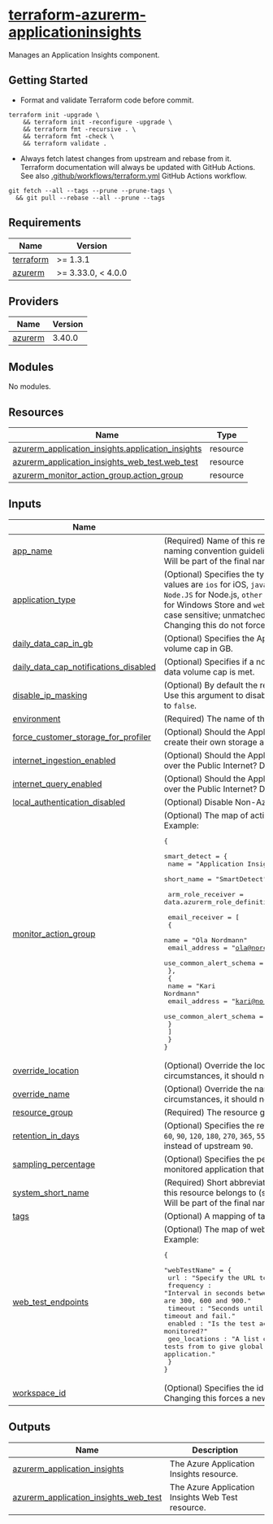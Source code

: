 # [terraform-azurerm-applicationinsights][1]

Manages an Application Insights component.

## Getting Started

- Format and validate Terraform code before commit.

```shell
terraform init -upgrade \
    && terraform init -reconfigure -upgrade \
    && terraform fmt -recursive . \
    && terraform fmt -check \
    && terraform validate .
```

- Always fetch latest changes from upstream and rebase from it. Terraform documentation will always be updated with GitHub Actions. See also [.github/workflows/terraform.yml](.github/workflows/terraform.yml) GitHub Actions workflow.

```shell
git fetch --all --tags --prune --prune-tags \
  && git pull --rebase --all --prune --tags
```

<!-- BEGIN_TF_DOCS -->
## Requirements

| Name | Version |
|------|---------|
| <a name="requirement_terraform"></a> [terraform](#requirement\_terraform) | >= 1.3.1 |
| <a name="requirement_azurerm"></a> [azurerm](#requirement\_azurerm) | >= 3.33.0, < 4.0.0 |

## Providers

| Name | Version |
|------|---------|
| <a name="provider_azurerm"></a> [azurerm](#provider\_azurerm) | 3.40.0 |

## Modules

No modules.

## Resources

| Name | Type |
|------|------|
| [azurerm_application_insights.application_insights](https://registry.terraform.io/providers/hashicorp/azurerm/latest/docs/resources/application_insights) | resource |
| [azurerm_application_insights_web_test.web_test](https://registry.terraform.io/providers/hashicorp/azurerm/latest/docs/resources/application_insights_web_test) | resource |
| [azurerm_monitor_action_group.action_group](https://registry.terraform.io/providers/hashicorp/azurerm/latest/docs/resources/monitor_action_group) | resource |

## Inputs

| Name | Description | Type | Default | Required |
|------|-------------|------|---------|:--------:|
| <a name="input_app_name"></a> [app\_name](#input\_app\_name) | (Required) Name of this resource within the system it belongs to (see naming convention guidelines).<br>  Will be part of the final name of the deployed resource. | `string` | n/a | yes |
| <a name="input_application_type"></a> [application\_type](#input\_application\_type) | (Optional) Specifies the type of Application Insights to create. Valid values are `ios` for iOS, `java` for Java web, `MobileCenter` for App Center, `Node.JS` for Node.js, `other` for General, `phone` for Windows Phone, `store` for Windows Store and `web` for ASP.NET. Please note these values are case sensitive; unmatched values are treated as ASP.NET by Azure. Changing this do not force a new resource to be created. | `string` | `"other"` | no |
| <a name="input_daily_data_cap_in_gb"></a> [daily\_data\_cap\_in\_gb](#input\_daily\_data\_cap\_in\_gb) | (Optional) Specifies the Application Insights component daily data volume cap in GB. | `number` | `0.15` | no |
| <a name="input_daily_data_cap_notifications_disabled"></a> [daily\_data\_cap\_notifications\_disabled](#input\_daily\_data\_cap\_notifications\_disabled) | (Optional) Specifies if a notification email will be send when the daily data volume cap is met. | `bool` | `false` | no |
| <a name="input_disable_ip_masking"></a> [disable\_ip\_masking](#input\_disable\_ip\_masking) | (Optional) By default the real client IP is masked as `0.0.0.0` in the logs. Use this argument to disable masking and log the real client IP. Defaults to `false`. | `bool` | `false` | no |
| <a name="input_environment"></a> [environment](#input\_environment) | (Required) The name of the environment. | `string` | n/a | yes |
| <a name="input_force_customer_storage_for_profiler"></a> [force\_customer\_storage\_for\_profiler](#input\_force\_customer\_storage\_for\_profiler) | (Optional) Should the Application Insights component force users to create their own storage account for profiling? Defaults to `false`. | `bool` | `false` | no |
| <a name="input_internet_ingestion_enabled"></a> [internet\_ingestion\_enabled](#input\_internet\_ingestion\_enabled) | (Optional) Should the Application Insights component support ingestion over the Public Internet? Defaults to `true`. | `bool` | `true` | no |
| <a name="input_internet_query_enabled"></a> [internet\_query\_enabled](#input\_internet\_query\_enabled) | (Optional) Should the Application Insights component support querying over the Public Internet? Defaults to `true`. | `bool` | `true` | no |
| <a name="input_local_authentication_disabled"></a> [local\_authentication\_disabled](#input\_local\_authentication\_disabled) | (Optional) Disable Non-Azure AD based Auth. Defaults to `false`. | `bool` | `false` | no |
| <a name="input_monitor_action_group"></a> [monitor\_action\_group](#input\_monitor\_action\_group) | (Optional) The map of action group(s).<br>Example:<pre>{<br>  smart_detect = {<br>    name       = "Application Insights Smart Detection"<br>    short_name = "SmartDetect"<br><br>    arm_role_receiver = data.azurerm_role_definition.roles<br><br>    email_receiver = [<br>      {<br>        name                    = "Ola Nordmann"<br>        email_address           = "ola@nordmann.no"<br>        use_common_alert_schema = true<br>      },<br>      {<br>        name                    = "Kari Nordmann"<br>        email_address           = "kari@nordmann.no"<br>        use_common_alert_schema = false<br>      }<br>    ]<br>  }<br>}</pre> | <pre>map(<br>    object({<br>      name              = string<br>      short_name        = string<br>      arm_role_receiver = optional(any)<br>      email_receiver = optional(<br>        list(<br>          object(<br>            {<br>              name                    = string<br>              email_address           = string<br>              use_common_alert_schema = bool<br>            }<br>          )<br>        )<br>      )<br>    })<br>  )</pre> | `{}` | no |
| <a name="input_override_location"></a> [override\_location](#input\_override\_location) | (Optional) Override the location of the resource. Under normal circumstances, it should not be used. | `string` | `null` | no |
| <a name="input_override_name"></a> [override\_name](#input\_override\_name) | (Optional) Override the name of the resource. Under normal circumstances, it should not be used. | `string` | `null` | no |
| <a name="input_resource_group"></a> [resource\_group](#input\_resource\_group) | (Required) The resource group in which to create the resource. | `any` | n/a | yes |
| <a name="input_retention_in_days"></a> [retention\_in\_days](#input\_retention\_in\_days) | (Optional) Specifies the retention period in days. Possible values are `30`, `60`, `90`, `120`, `180`, `270`, `365`, `550` or `730`. Defaults to `30` for cost optimization instead of upstream `90`. | `number` | `"30"` | no |
| <a name="input_sampling_percentage"></a> [sampling\_percentage](#input\_sampling\_percentage) | (Optional) Specifies the percentage of the data produced by the monitored application that is sampled for Application Insights telemetry. | `number` | `"100"` | no |
| <a name="input_system_short_name"></a> [system\_short\_name](#input\_system\_short\_name) | (Required) Short abbreviation (to-three letters) of the system name that this resource belongs to (see naming convention guidelines).<br>  Will be part of the final name of the deployed resource. | `string` | n/a | yes |
| <a name="input_tags"></a> [tags](#input\_tags) | (Optional) A mapping of tags to assign to the resource. | `map(string)` | `{}` | no |
| <a name="input_web_test_endpoints"></a> [web\_test\_endpoints](#input\_web\_test\_endpoints) | (Optional) The map of web test endpoint(s).<br>Example:<pre>{<br>  "webTestName" = {<br>    url : "Specify the URL to test."<br>    frequency : "Interval in seconds between test runs for this WebTest. Valid options are 300, 600 and 900."<br>    timeout : "Seconds until this WebTest will timeout and fail."<br>    enabled : "Is the test actively being monitored?"<br>    geo_locations : "A list of where to physically run the tests from to give global coverage for accessibility of your application."<br>  }<br>}</pre> | <pre>map(<br>    object({<br>      url           = string<br>      frequency     = optional(number)<br>      timeout       = optional(number)<br>      enabled       = optional(bool)<br>      retry_enabled = optional(bool)<br>      geo_locations = optional(list(string))<br>    })<br>  )</pre> | `{}` | no |
| <a name="input_workspace_id"></a> [workspace\_id](#input\_workspace\_id) | (Optional) Specifies the id of a log analytics workspace resource. Changing this forces a new resource to be created. | `string` | `null` | no |

## Outputs

| Name | Description |
|------|-------------|
| <a name="output_azurerm_application_insights"></a> [azurerm\_application\_insights](#output\_azurerm\_application\_insights) | The Azure Application Insights resource. |
| <a name="output_azurerm_application_insights_web_test"></a> [azurerm\_application\_insights\_web\_test](#output\_azurerm\_application\_insights\_web\_test) | The Azure Application Insights Web Test resource. |
<!-- END_TF_DOCS -->

[1]: https://registry.terraform.io/providers/hashicorp/azurerm/latest/docs/resources/application_insights
